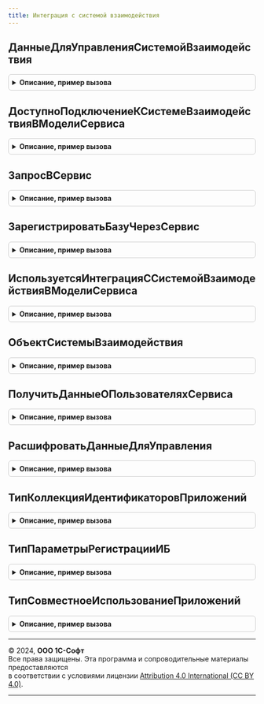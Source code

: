 ```yaml
---
title: Интеграция с системой взаимодействия
---
```



## ДанныеДляУправленияСистемойВзаимодействия
<details style="margin: 1em 0; padding: 0.5em; border: 1px solid #ccc; border-radius: 6px;">

<summary style="font-weight: bold; cursor: pointer;">Описание, пример вызова</summary>

```bsl

// Данные для управления системой взаимодействия.
//
// Возвращаемое значение:
//  Строка
Функция ДанныеДляУправленияСистемойВзаимодействия() Экспорт
```

Пример вызова
```bsl
Результат = ИнтеграцияССистемойВзаимодействия.ДанныеДляУправленияСистемойВзаимодействия() 
```
</details>

## ДоступноПодключениеКСистемеВзаимодействияВМоделиСервиса
<details style="margin: 1em 0; padding: 0.5em; border: 1px solid #ccc; border-radius: 6px;">

<summary style="font-weight: bold; cursor: pointer;">Описание, пример вызова</summary>

```bsl

// Доступно подключение к системе взаимодействия в модели сервиса.
//
// Возвращаемое значение:
//  Булево - Ложь
Функция ДоступноПодключениеКСистемеВзаимодействияВМоделиСервиса() Экспорт
```

Пример вызова
```bsl
Результат = ИнтеграцияССистемойВзаимодействия.ДоступноПодключениеКСистемеВзаимодействияВМоделиСервиса() 
```
</details>

## ЗапросВСервис
<details style="margin: 1em 0; padding: 0.5em; border: 1px solid #ccc; border-radius: 6px;">

<summary style="font-weight: bold; cursor: pointer;">Описание, пример вызова</summary>

```bsl

// Возвращает результат запроса к HTTP-сервису для управления системой взаимодействия
//
// Параметры:
//  АдресПубликацииСервисаУправления - Строка
//  КодУправления					 - Строка
//  ИмяМетода						 - Строка
//  ПараметрыЗапроса				 - Структура
//
// Возвращаемое значение:
//  Структура - результат запроса в сервис с полями:
//		* Успешно - Булево
//		* ТекстСообщения - Строка
//		* ДанныеРезультата - Структура
//
Функция ЗапросВСервис(АдресПубликацииСервисаУправления, КодУправления, ИмяМетода, ПараметрыЗапроса = Неопределено) Экспорт
```

Пример вызова
```bsl
Результат = ИнтеграцияССистемойВзаимодействия.ЗапросВСервис(АдресПубликацииСервисаУправления, КодУправления, ИмяМетода, ПараметрыЗапроса);
```
</details>

## ЗарегистрироватьБазуЧерезСервис
<details style="margin: 1em 0; padding: 0.5em; border: 1px solid #ccc; border-radius: 6px;">

<summary style="font-weight: bold; cursor: pointer;">Описание, пример вызова</summary>

```bsl

// Зарегистрировать базу через сервис
//
// Параметры:
//  АдресПубликацииСервисаУправления - Строка
//  КодУправления - Строка
//  ИмяБазы - Строка
//
// Возвращаемое значение: см. ЗапросВСервис
Функция ЗарегистрироватьБазуЧерезСервис(АдресПубликацииСервисаУправления, КодУправления, ИмяБазы) Экспорт
```

Пример вызова
```bsl
Результат = ИнтеграцияССистемойВзаимодействия.ЗарегистрироватьБазуЧерезСервис(АдресПубликацииСервисаУправления, КодУправления, ИмяБазы) 
```
</details>

## ИспользуетсяИнтеграцияССистемойВзаимодействияВМоделиСервиса
<details style="margin: 1em 0; padding: 0.5em; border: 1px solid #ccc; border-radius: 6px;">

<summary style="font-weight: bold; cursor: pointer;">Описание, пример вызова</summary>

```bsl

// Используется интеграция с системой взаимодействия в модели сервиса.
//
// Возвращаемое значение:
//  Булево
Функция ИспользуетсяИнтеграцияССистемойВзаимодействияВМоделиСервиса() Экспорт
```

Пример вызова
```bsl
Результат = ИнтеграцияССистемойВзаимодействия.ИспользуетсяИнтеграцияССистемойВзаимодействияВМоделиСервиса() 
```
</details>

## ОбъектСистемыВзаимодействия
<details style="margin: 1em 0; padding: 0.5em; border: 1px solid #ccc; border-radius: 6px;">

<summary style="font-weight: bold; cursor: pointer;">Описание, пример вызова</summary>

```bsl

// Объект системы взаимодействия.
//
// Возвращаемое значение:
//  МенеджерСистемыВзаимодействия
Функция ОбъектСистемыВзаимодействия() Экспорт
```

Пример вызова
```bsl
Результат = ИнтеграцияССистемойВзаимодействия.ОбъектСистемыВзаимодействия() 
```
</details>

## ПолучитьДанныеОПользователяхСервиса
<details style="margin: 1em 0; padding: 0.5em; border: 1px solid #ccc; border-radius: 6px;">

<summary style="font-weight: bold; cursor: pointer;">Описание, пример вызова</summary>

```bsl

// Получить данные о пользователях сервиса.
//
// Параметры:
//  АдресПубликацииСервисаУправления - Строка
//  КодУправления - Строка
//
// Возвращаемое значение: см. ЗапросВСервис
//
Функция ПолучитьДанныеОПользователяхСервиса(АдресПубликацииСервисаУправления, КодУправления) Экспорт
```

Пример вызова
```bsl
Результат = ИнтеграцияССистемойВзаимодействия.ПолучитьДанныеОПользователяхСервиса(АдресПубликацииСервисаУправления, КодУправления) 
```
</details>

## РасшифроватьДанныеДляУправления
<details style="margin: 1em 0; padding: 0.5em; border: 1px solid #ccc; border-radius: 6px;">

<summary style="font-weight: bold; cursor: pointer;">Описание, пример вызова</summary>

```bsl

// Возвращает расшифрованные данные, предназначенные для управления системой взаимодействия через HTTP-сервис.
//
// Параметры:
//  ДанныеДляУправления - Строка - зашифрованные данные
//
// Возвращаемое значение:
//  Структура - результат расшифровки с полями:
//	* ТекстСообщения - Строка - сообщение, сформированное при расшифровке
//	* Расшифровано - Булево - признак успешной расшифровки
//	* Данные - Структура - расшифрованные данные:
//	  ** АдресПубликацииСервисаУправления - Строка
//	  ** КодУправления - Строка
//
Функция РасшифроватьДанныеДляУправления(ДанныеДляУправления) Экспорт
```

Пример вызова
```bsl
Результат = ИнтеграцияССистемойВзаимодействия.РасшифроватьДанныеДляУправления(ДанныеДляУправления) 
```
</details>

## ТипКоллекцияИдентификаторовПриложений
<details style="margin: 1em 0; padding: 0.5em; border: 1px solid #ccc; border-radius: 6px;">

<summary style="font-weight: bold; cursor: pointer;">Описание, пример вызова</summary>

```bsl

// Тип коллекция идентификаторов приложений.
//
// Возвращаемое значение:
//  Тип - Тип
Функция ТипКоллекцияИдентификаторовПриложений() Экспорт
```

Пример вызова
```bsl
Результат = ИнтеграцияССистемойВзаимодействия.ТипКоллекцияИдентификаторовПриложений() 
```
</details>

## ТипПараметрыРегистрацииИБ
<details style="margin: 1em 0; padding: 0.5em; border: 1px solid #ccc; border-radius: 6px;">

<summary style="font-weight: bold; cursor: pointer;">Описание, пример вызова</summary>

```bsl

// Тип параметры регистрации ИБ.
//
// Возвращаемое значение:
//  Тип - Тип
Функция ТипПараметрыРегистрацииИБ() Экспорт
```

Пример вызова
```bsl
Результат = ИнтеграцияССистемойВзаимодействия.ТипПараметрыРегистрацииИБ() 
```
</details>

## ТипСовместноеИспользованиеПриложений
<details style="margin: 1em 0; padding: 0.5em; border: 1px solid #ccc; border-radius: 6px;">

<summary style="font-weight: bold; cursor: pointer;">Описание, пример вызова</summary>

```bsl

// Тип совместное использование приложений.
//
// Возвращаемое значение:
//  Тип - Тип
Функция ТипСовместноеИспользованиеПриложений() Экспорт
```

Пример вызова
```bsl
Результат = ИнтеграцияССистемойВзаимодействия.ТипСовместноеИспользованиеПриложений() 
```
</details>

---

© 2024, **ООО 1С-Софт**  
Все права защищены. Эта программа и сопроводительные материалы предоставляются  
в соответствии с условиями лицензии [Attribution 4.0 International (CC BY 4.0)](https://creativecommons.org/licenses/by/4.0/legalcode).

---
